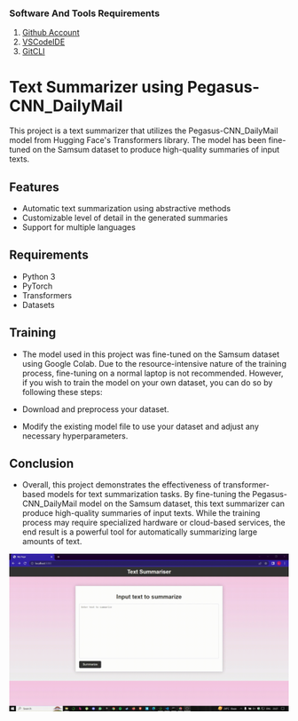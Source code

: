 ### Software And Tools Requirements

1. [Github Account](https://github.com)
2. [VSCodeIDE](https://code.visualstudio.com/)
3. [GitCLI](https://git-scm.com/book/en/v2/Getting-Started-The-Command-Line)

# Text Summarizer using Pegasus-CNN_DailyMail
This project is a text summarizer that utilizes the Pegasus-CNN_DailyMail model from Hugging Face's Transformers library. The model has been fine-tuned on the Samsum dataset to produce high-quality summaries of input texts.

## Features
- Automatic text summarization using abstractive methods
- Customizable level of detail in the generated summaries
- Support for multiple languages

## Requirements
- Python 3
- PyTorch
- Transformers
- Datasets

## Training
- The model used in this project was fine-tuned on the Samsum dataset using Google Colab. Due to the resource-intensive nature of the training process, fine-tuning on a normal laptop is not recommended. However, if you wish to train the model on your own dataset, you can do so by following these steps:

- Download and preprocess your dataset.
- Modify the existing model file to use your dataset and adjust any necessary hyperparameters.


## Conclusion
- Overall, this project demonstrates the effectiveness of transformer-based models for text summarization tasks. By fine-tuning the Pegasus-CNN_DailyMail model on the Samsum dataset, this text summarizer can produce high-quality summaries of input texts. While the training process may require specialized hardware or cloud-based services, the end result is a powerful tool for automatically summarizing large amounts of text.

![](https://github.com/Lak2k1/Text-Summarizer/blob/main/text-summary.gif)
